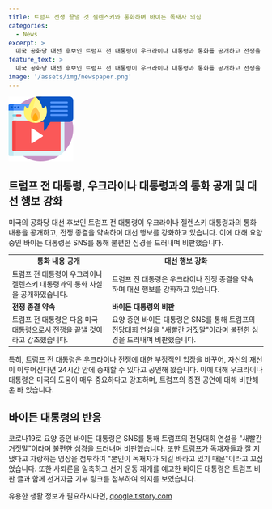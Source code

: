 ```yaml
---
title: 트럼프 전쟁 끝낼 것 젤렌스키와 통화하며 바이든 독재자 의심
categories:
  - News
excerpt: >
  미국 공화당 대선 후보인 트럼프 전 대통령이 우크라이나 대통령과 통화를 공개하고 전쟁을 끝내겠다고 약속했다. 트럼프는 대선 행보에 자화자찬하게 나서며, 바이든 대통령은 SNS를 통해 트럼프를 비판하며 선거 운동 재개를 예고했다. 요약: 트럼프 전 대통령, 우크라이나와의 통화 공개하며 전쟁 종식 약속. 바이든 대통령 SNS로 트럼프 비판 및 선거 운동 재개 예고.
feature_text: >
  미국 공화당 대선 후보인 트럼프 전 대통령이 우크라이나 대통령과 통화를 공개하고 전쟁을 끝내겠다고 약속했다. 트럼프는 대선 행보에 자화자찬하게 나서며, 바이든 대통령은 SNS를 통해 트럼프를 비판하며 선거 운동 재개를 예고했다. 요약: 트럼프 전 대통령, 우크라이나와의 통화 공개하며 전쟁 종식 약속. 바이든 대통령 SNS로 트럼프 비판 및 선거 운동 재개 예고.
image: '/assets/img/newspaper.png'
---
```


<p><img src="/assets/img/news.png" alt="rentncar 속보" /></p>

<h2 data-ke-size="size26">트럼프 전 대통령, 우크라이나 대통령과의 통화 공개 및 대선 행보 강화</h2>

<p data-ke-size="size16">미국의 공화당 대선 후보인 트럼프 전 대통령이 우크라이나 젤렌스키 대통령과의 통화 내용을 공개하고, 전쟁 종결을 약속하며 대선 행보를 강화하고 있습니다. 이에 대해 요양 중인 바이든 대통령은 SNS를 통해 불편한 심경을 드러내며 비판했습니다.</p>

<table>
  <tr>
    <td style="text-align: center; height: 17px;"><b>통화 내용 공개</b></td>
    <td style="text-align: center; height: 17px;"><b>대선 행보 강화</b></td>
  </tr>
  <tr>
    <td>트럼프 전 대통령이 우크라이나 젤렌스키 대통령과의 통화 사실을 공개하였습니다.</td>
    <td>트럼프 전 대통령은 우크라이나 전쟁 종결을 약속하며 대선 행보를 강화하고 있습니다.</td>
  </tr>
  <tr>
    <td><b>전쟁 종결 약속</b></td>
    <td><b>바이든 대통령의 비판</b></td>
  </tr>
  <tr>
    <td>트럼프 전 대통령은 다음 미국 대통령으로서 전쟁을 끝낼 것이라고 강조했습니다.</td>
    <td>요양 중인 바이든 대통령은 SNS를 통해 트럼프의 전당대회 연설을 "새빨간 거짓말"이라며 불편한 심경을 드러내며 비판했습니다.</td>
  </tr>
</table>

<p data-ke-size="size16">특히, 트럼프 전 대통령은 우크라이나 전쟁에 대한 부정적인 입장을 바꾸어, 자신의 재선이 이루어진다면 24시간 안에 중재할 수 있다고 공언해 왔습니다. 이에 대해 우크라이나 대통령은 미국의 도움이 매우 중요하다고 강조하며, 트럼프의 종전 공언에 대해 비판해온 바 있습니다.</p>

<h2 data-ke-size="size26">바이든 대통령의 반응</h2>

<p data-ke-size="size16">코로나19로 요양 중인 바이든 대통령은 SNS를 통해 트럼프의 전당대회 연설을 "새빨간 거짓말"이라며 불편한 심경을 드러내며 비판했습니다. 또한 트럼프가 독재자들과 잘 지냈다고 자랑하는 영상을 첨부하여 "본인이 독재자가 되길 바라고 있기 때문"이라고 꼬집었습니다. 또한 사퇴론을 일축하고 선거 운동 재개를 예고한 바이든 대통령은 트럼프 비판 글과 함께 선거자금 기부 링크를 첨부하여 의지를 보였습니다.</p>
유용한 생활 정보가 필요하시다면, <a href="https://qoogle.tistory.com" rel="dofollow">qoogle.tistory.com</a>


